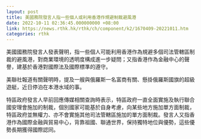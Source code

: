 ```yaml
---
layout: post
title: 美國務院發言人指一些個人或利用香港作規避制裁避風港
date: 2022-10-11 02:36:45.000000000 +08:00
link: https://news.rthk.hk/rthk/ch/component/k2/1670409-20221011.htm
categories: rthk
---
```


美國國務院發言人發表聲明，指一些個人可能利用香港作為規避多個司法管轄區制裁的避風港，對商業環境的透明度構成進一步疑問；又指香港作為金融中心的聲譽，建基於香港對國際法及國際標準的遵守。

美聯社報道有關聲明時，提及一艘與俄羅斯一名富商有關、懸掛俄羅斯國旗的超級遊艇，近日停泊在本港水域的事。

特區政府發言人早前回應傳媒相關查詢時表示，特區政府一直全面實施及執行聯合國安理會施加的制裁，個別國家可能基於自身考慮，向某些地方施加單方面制裁，特區政府並無權力、亦不會實施其他司法管轄區施加的單方面制裁。發言人又指香港作為國際金融與貿易中心，背靠祖國、聯通世界，保持獨特地位與優勢，這些優勢長期獲得國際認同。

